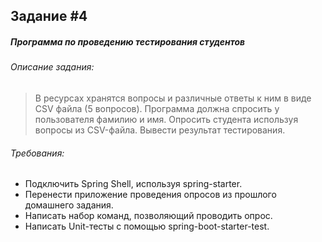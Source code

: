 Задание #4 
----------
##### Программа по проведению тестирования студентов
###### Описание задания:
>В ресурсах хранятся вопросы и различные ответы к ним в виде CSV файла (5 вопросов). 
>Программа должна спросить у пользователя фамилию и имя. 
>Опросить студента используя вопросы из CSV-файла. 
>Вывести результат тестирования.
###### Требования:
* Подключить Spring Shell, используя spring-starter.
* Перенести приложение проведения опросов из прошлого домашнего задания.
* Написать набор команд, позволяющий проводить опрос.
* Написать Unit-тесты с помощью spring-boot-starter-test.